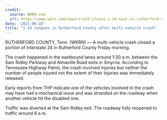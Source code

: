 ```yaml
---
credit:
  source: WKRN.com
  url: https://www.wkrn.com/news/crash-closes-i-24-east-in-rutherford-county/
date: '2021-06-18'
title: "I-24 reopens in Rutherford County after multi-vehicle crash"
---
```

RUTHERFORD COUNTY, Tenn. (WKRN) — A multi-vehicle crash closed a portion of Interstate 24 in Rutherford County Friday morning.

The crash happened in the eastbound lanes around 1:30 a.m. between the Sam Ridley Parkway and Almaville Road exits in Smyrna. According to Tennessee Highway Patrol, the crash involved injuries but neither the number of people injured not the extent of their injuries was immediately released.

Early reports from THP indicate one of the vehicles involved in the crash may have had a mechanical issue and was stranded on the roadway when another vehicle hit the disabled one.

Traffic was diverted at the Sam Ridley exit. The roadway fully reopened to traffic around 6 a.m.
